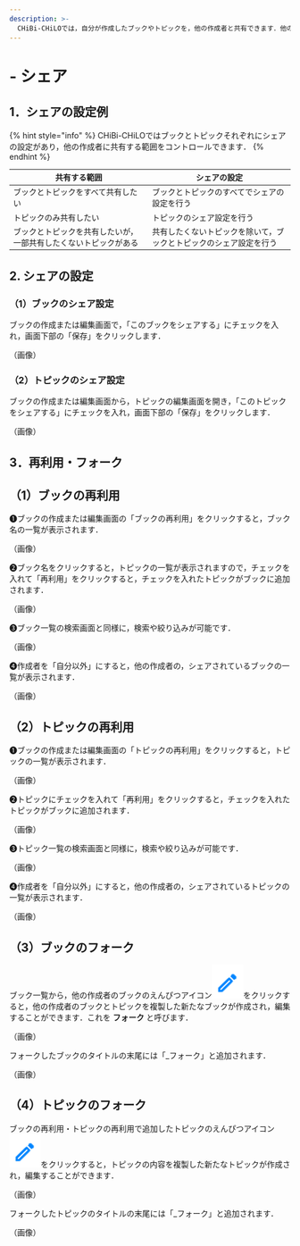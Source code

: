 ```yaml
---
description: >-
  CHiBi-CHiLOでは，自分が作成したブックやトピックを，他の作成者と共有できます．他の作成者は，それらを再利用したり，複製して新たなブック・トピックを作成することができます．
---
```


# - シェア

## 1．シェアの設定例

{% hint style="info" %}
CHiBi-CHiLOではブックとトピックそれぞれにシェアの設定があり，他の作成者に共有する範囲をコントロールできます．
{% endhint %}

| 共有する範囲            | シェアの設定 |
| ----------------- | ------ |
| ブックとトピックをすべて共有したい |ブックとトピックのすべてでシェアの設定を行う|
|トピックのみ共有したい|トピックのシェア設定を行う|
|ブックとトピックを共有したいが，一部共有したくないトピックがある|共有したくないトピックを除いて，ブックとトピックのシェア設定を行う|

## 2. シェアの設定

### （1）ブックのシェア設定

ブックの作成または編集画面で，「このブックをシェアする」にチェックを入れ，画面下部の「保存」をクリックします．

（画像）

### （2）トピックのシェア設定

ブックの作成または編集画面から，トピックの編集画面を開き，「このトピックをシェアする」にチェックを入れ，画面下部の「保存」をクリックします．

（画像）

## 3．再利用・フォーク

## （1）ブックの再利用

❶ブックの作成または編集画面の「ブックの再利用」をクリックすると，ブック名の一覧が表示されます．

（画像）

❷ブック名をクリックすると，トピックの一覧が表示されますので，チェックを入れて「再利用」をクリックすると，チェックを入れたトピックがブックに追加されます．

（画像）

❸ブック一覧の検索画面と同様に，検索や絞り込みが可能です．

（画像）

❹作成者を「自分以外」にすると，他の作成者の，シェアされているブックの一覧が表示されます．

（画像）

## （2）トピックの再利用

❶ブックの作成または編集画面の「トピックの再利用」をクリックすると，トピックの一覧が表示されます．

（画像）

❷トピックにチェックを入れて「再利用」をクリックすると，チェックを入れたトピックがブックに追加されます．

（画像）

❸トピック一覧の検索画面と同様に，検索や絞り込みが可能です．

（画像）

❹作成者を「自分以外」にすると，他の作成者の，シェアされているトピックの一覧が表示されます．

（画像）

## （3）ブックのフォーク

ブック一覧から，他の作成者のブックのえんぴつアイコン<img src="../.gitbook/assets/pencil.png" alt="" data-size="line">をクリックすると，他の作成者のブックとトピックを複製した新たなブックが作成され，編集することができます．これを **フォーク** と呼びます．

（画像）

フォークしたブックのタイトルの末尾には「\_フォーク」と追加されます．

（画像）

## （4）トピックのフォーク

ブックの再利用・トピックの再利用で追加したトピックのえんぴつアイコン<img src="../.gitbook/assets/pencil.png" alt="" data-size="line">をクリックすると，トピックの内容を複製した新たなトピックが作成され，編集することができます．

（画像）

フォークしたトピックのタイトルの末尾には「\_フォーク」と追加されます．

（画像）